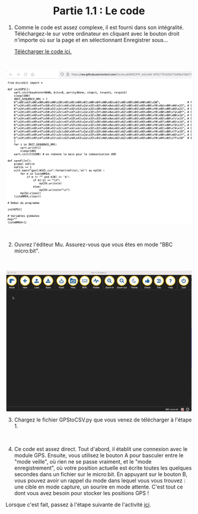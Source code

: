 <h1 align="center"> Partie 1.1 : Le code </h1>

1. Comme le code est assez complexe, il est fourni dans son intégralité. Téléchargez-le sur votre ordinateur en cliquant avec le bouton droit n'importe où sur la page et en sélectionnant Enregistrer sous...

    [Télécharger le code ici.](https://raw.githubusercontent.com/GenieLabMtl/CIPP_microbit-GPS/7761d36211a08e31bb17217241e255173bdf71ff/code/GPStoCSV.py)
<br>

<p align="center"><img align="center" width="500" src="https://raw.githubusercontent.com/GenieLabMtl/CIPP_microbit-GPS/main/static/images/saveFileonGit.gif"></p>
<br>

2. Ouvrez l'éditeur Mu. Assurez-vous que vous êtes en mode "BBC micro:bit".
<br>

<p align="center"><img align="center" width="500" src="https://raw.githubusercontent.com/GenieLabMtl/CIPP_microbit-GPS/main/static/images/MuE_Mode_v2.gif"></p>

3. Chargez le fichier GPStoCSV.py que vous venez de télécharger à l'étape 1.
<br>

4. Ce code est assez direct. Tout d'abord, il établit une connexion avec le module GPS. Ensuite, vous utilisez le bouton A pour basculer entre le "mode veille", où rien ne se passe vraiment, et le "mode enregistrement", où votre position actuelle est écrite toutes les quelques secondes dans un fichier sur le micro:bit. En appuyant sur le bouton B, vous pouvez avoir un rappel du mode dans lequel vous vous trouvez : une cible en mode capture, un sourire en mode attente. C'est tout ce dont vous avez besoin pour stocker les positions GPS !

Lorsque c'est fait, passez à l'étape suivante de l'activité [ici](https://github.com/GenieLabMtl/CIPP_microbit-GPS/tree/main/FR/1/2).